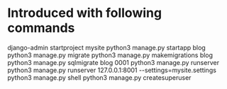 # Introduced with following commands

django-admin startproject mysite
python3 manage.py startapp blog
python3 manage.py migrate
python3 manage.py makemigrations blog
python3 manage.py sqlmigrate blog 0001
python3 manage.py runserver
python3 manage.py runserver 127.0.0.1:8001 --settings=mysite.settings
python3 manage.py shell
python3 manage.py createsuperuser
